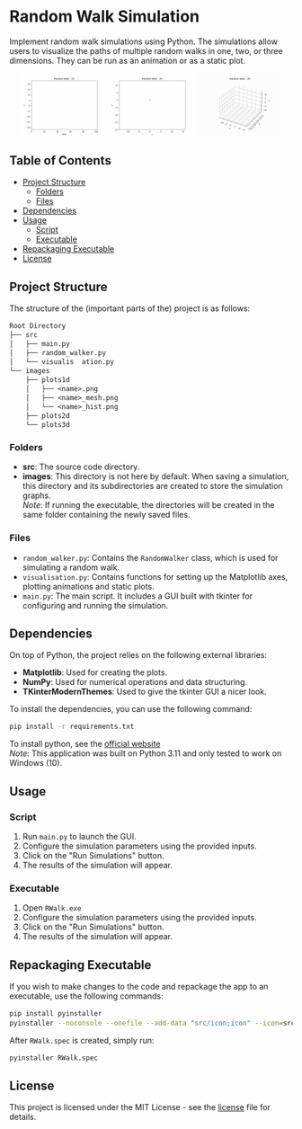 # Random Walk Simulation

Implement random walk simulations using Python. The simulations allow 
users to visualize the paths of multiple random walks in one, two, or 
three dimensions. They can be run as an animation or as a static plot.

<div align=center style="display: flex; justify-content: center; gap: 1%;">
  <img src="readme_gifs/readme_1d.gif" alt="Random Walk 1D GIF" width="30%">
  <img src="readme_gifs/readme_2d.gif" alt="Random Walk 2D GIF" width="30%">
  <img src="readme_gifs/readme_3d.gif" alt="Random Walk 3D GIF" width="30%">
</div>

## Table of Contents
- [Project Structure](#project-structure)
  - [Folders](#folders)
  - [Files](#files)
- [Dependencies](#dependencies)
- [Usage](#usage)
  - [Script](#script)
  - [Executable](#executable)
- [Repackaging Executable](#repackaging-executable)
- [License](#license)

## Project Structure

The structure of the (important parts of the) project is as follows:
```
Root Directory
├── src
│   ├── main.py
│   ├── random_walker.py
│   └── visualis  ation.py
└── images
    ├── plots1d
    │   ├── <name>.png
    │   ├── <name>_mesh.png
    │   └── <name>_hist.png
    ├── plots2d
    └── plots3d
```

### Folders
- **src**: The source code directory.
- **images**: This directory is not here by default. When saving a 
simulation, this directory and its subdirectories are created to store 
the simulation graphs.
<br> _Note_: If running the executable, the directories will be created 
in the same folder containing the newly saved files.

### Files
- `random_walker.py`: Contains the `RandomWalker` class, which is used for simulating a random walk.
- `visualisation.py`: Contains functions for setting up the Matplotlib axes, plotting animations and static plots.
- `main.py`: The main script. It includes a GUI built with tkinter for configuring and running the simulation.

## Dependencies

On top of Python, the project relies on the following external libraries:

- **Matplotlib**: Used for creating the plots.
- **NumPy**: Used for numerical operations and data structuring.
- **TKinterModernThemes**: Used to give the tkinter GUI a nicer look.

To install the dependencies, you can use the following command:

```bash
pip install -r requirements.txt
```

To install python, see the [official website](https://www.python.org/downloads/)
<br> _Note_: This application was built on Python 3.11 and only tested to work on Windows (10).


## Usage
### Script
1. Run `main.py` to launch the GUI.
2. Configure the simulation parameters using the provided inputs.
3. Click on the "Run Simulations" button.
4. The results of the simulation will appear.

### Executable
1. Open `RWalk.exe`
2. Configure the simulation parameters using the provided inputs.
3. Click on the "Run Simulations" button.
4. The results of the simulation will appear.

## Repackaging Executable
If you wish to make changes to the code and repackage the app to an executable, use the following commands:
```bash
pip install pyinstaller
pyinstaller --noconsole --onefile --add-data "src/icon;icon" --icon=src/icon/icon.ico --name RWalk --collect-data TKinterModernThemes --collect-data PIL src/main.py
```

After `RWalk.spec` is created, simply run:
```bash
pyinstaller RWalk.spec
```

## License

This project is licensed under the MIT License - see the [license](LICENSE.md) file for details.

